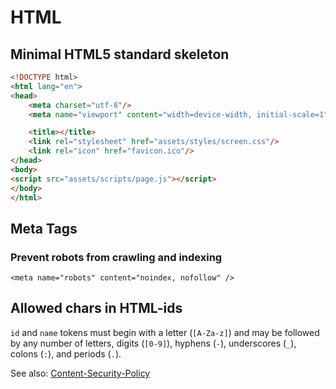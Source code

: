 # HTML

## Minimal HTML5 standard skeleton

```html
<!DOCTYPE html>
<html lang="en">
<head>
    <meta charset="utf-8"/>
    <meta name="viewport" content="width=device-width, initial-scale=1"/>

    <title></title>
    <link rel="stylesheet" href="assets/styles/screen.css"/>
    <link rel="icon" href="favicon.ico"/>
</head>
<body>
<script src="assets/scripts/page.js"></script>
</body>
</html>
```

## Meta Tags

### Prevent robots from crawling and indexing

    <meta name="robots" content="noindex, nofollow" />

## Allowed chars in HTML-ids

`id` and `name` tokens must begin with a letter (`[A-Za-z]`) and may be followed by any number of letters, 
digits (`[0-9]`), hyphens (`-`), underscores (`_`), colons (`:`), and periods (`.`).

See also: [Content-Security-Policy](Content-Security-Policy)